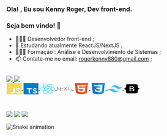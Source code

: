 ### Ola! , Eu sou Kenny Roger, Dev front-end.
### Seja bem vindo! 👋


- 👨🏻‍💻 Desenvolvedor front-end ;
- 🌱 Estudando atualmente ReactJS/NextJS ;
- 👨🏼‍🎓 Formação : Análise e Desenvolvimento de Sistemas ;
- 📫 Contate-me no email: rogerkenny880@gmail.com ;
##

<table>
  <a href="https://github.com/KennyRoger01">
  <img height="180em" src="https://github-readme-stats.vercel.app/api?username=KennyRoger01&show_icons=true&theme=tokyonight&include_all_commits=true&count_private=true"/>
  <img height="180em" src="https://github-readme-stats.vercel.app/api/top-langs/?username=KennyRoger01&layout=compact&langs_count=6&theme=tokyonight"/>
    <br>
  <img align="center" alt="Kenny-Js" height="30" width="40" src="https://raw.githubusercontent.com/devicons/devicon/master/icons/javascript/javascript-plain.svg">
  <img align="center" alt="Kenny-Ts" height="30" width="40" src="https://raw.githubusercontent.com/devicons/devicon/master/icons/typescript/typescript-plain.svg">
  <img align="center" alt="Kenny-React" height="30" width="40" src="https://raw.githubusercontent.com/devicons/devicon/master/icons/react/react-original.svg">
  <img align="center" alt="Kenny-Next" height="30" width="40" src="https://github.com/devicons/devicon/blob/master/icons/nextjs/nextjs-original-wordmark.svg">
  <img align="center" alt="Kenny-HTML" height="30" width="40" src="https://raw.githubusercontent.com/devicons/devicon/master/icons/html5/html5-original.svg">
  <img align="center" alt="Kenny-CSS" height="30" width="40" src="https://raw.githubusercontent.com/devicons/devicon/master/icons/css3/css3-original.svg">  
  <img align="center" alt="Kenny-Tailwind" height="30" width="40" src="https://github.com/devicons/devicon/blob/master/icons/tailwindcss/tailwindcss-plain.svg">
  <img align="center" alt="Kenny-Bootstrap" height="30" width="40" src="https://github.com/devicons/devicon/blob/master/icons/bootstrap/bootstrap-plain.svg">
</table>

##
<div> 
<a href="https://www.linkedin.com/in/kennyroger/" target="_blank"><img src="https://img.shields.io/badge/-LinkedIn-%230077B5?style=for-the-badge&logo=linkedin&logoColor=white" target="_blank"></a> 
<a href = "mailto:rogerkenny880@gmail.com"><img src="https://img.shields.io/badge/Gmail-D14836?style=for-the-badge&logo=gmail&logoColor=white" target="_blank"></a>
<a href = "#"><img src="https://img.shields.io/badge/website-000000?style=for-the-badge&logo=About.me&logoColor=white" target="_blank"></a>
</div>

![Snake animation]("https://github.com/KennyRoger01/KennyRoger01/blob/output/github-contribution-grid-snake2.svg")

